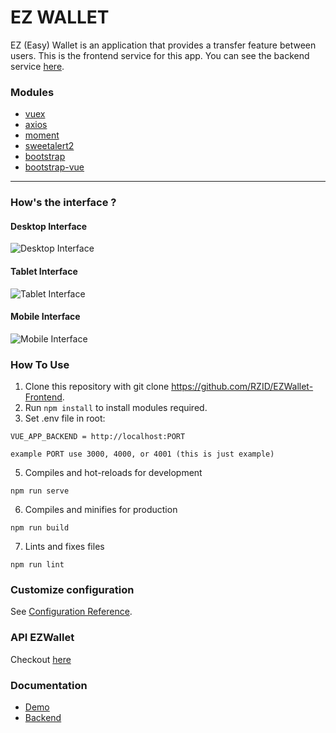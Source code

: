 # EZ WALLET

EZ (Easy) Wallet is an application that provides a transfer feature between users. This is the frontend service for this app. You can see the backend service [here](https://github.com/RZID/EZWallet-Backend).

### Modules

- [vuex](https://www.npmjs.com/package/vuex)
- [axios](https://www.npmjs.com/package/axios)
- [moment](https://www.npmjs.com/package/moment)
- [sweetalert2](https://www.npmjs.com/package/sweetalert2)
- [bootstrap](https://www.npmjs.com/package/bootstrap)
- [bootstrap-vue](https://www.npmjs.com/package/bootstrap-vue)

---

### How's the interface ?

#### Desktop Interface

![Desktop Interface](https://drive.google.com/uc?id=1jXF6aXLb2ZxquK3GOrZumZfWb1eb8pSx)

#### Tablet Interface

![Tablet Interface](https://drive.google.com/uc?id=15ltNz4aipYb1_TODnAa9_DuJC4QWlZjp)

#### Mobile Interface

![Mobile Interface](https://drive.google.com/uc?id=1hz8U5_HMuIvSfuUpmfLM0MrE8WUtJYoK)

### How To Use

1. Clone this repository with git clone https://github.com/RZID/EZWallet-Frontend.
2. Run `npm install` to install modules required.
3. Set .env file in root:

```
VUE_APP_BACKEND = http://localhost:PORT

example PORT use 3000, 4000, or 4001 (this is just example)
```

5. Compiles and hot-reloads for development

```
npm run serve
```

6. Compiles and minifies for production

```
npm run build
```

7. Lints and fixes files

```
npm run lint
```

### Customize configuration

See [Configuration Reference](https://cli.vuejs.org/config/).

### API EZWallet

Checkout [here](https://github.com/RZID/EZWallet-Backend/tree/dev)

### Documentation

- [Demo](http://52.204.186.223:44577/)
- [Backend](https://github.com/RZID/EZWallet-Backend)
